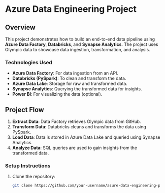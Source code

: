 # Azure Data Engineering Project



## Overview
This project demonstrates how to build an end-to-end data pipeline using **Azure Data Factory**, **Databricks**, and **Synapse Analytics**. The project uses Olympic data to showcase data ingestion, transformation, and analysis.

### Technologies Used
- **Azure Data Factory**: For data ingestion from an API.
- **Databricks (PySpark)**: To clean and transform the data.
- **Azure Data Lake**: Storage for raw and transformed data.
- **Synapse Analytics**: Querying the transformed data for insights.
- **Power BI**: For visualizing the data (optional).



## Project Flow
1. **Extract Data**: Data Factory retrieves Olympic data from GitHub.
2. **Transform Data**: Databricks cleans and transforms the data using PySpark.
3. **Load Data**: Data is stored in Azure Data Lake and queried using Synapse Analytics.
4. **Analyze Data**: SQL queries are used to gain insights from the transformed data.

### Setup Instructions
1. Clone the repository:
   ```bash
   git clone https://github.com/your-username/azure-data-engineering-project.git

